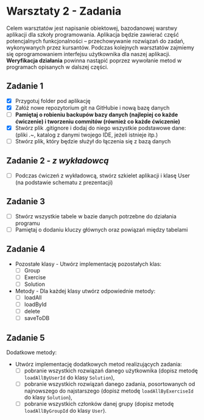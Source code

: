 # Warsztaty 2 - Zadania
Celem warsztatów jest napisanie obiektowej, bazodanowej warstwy aplikacji dla szkoły programowania. 
Aplikacja będzie zawierać część potencjalnych funkcjonalności – przechowywanie rozwiązań do zadań, wykonywanych przez kursantów.
Podczas kolejnych warsztatów zajmiemy się oprogramowaniem interfejsu użytkownika dla naszej
aplikacji.
**Weryfikacja działania** powinna nastąpić poprzez wywołanie metod w programach opisanych w dalszej części.
## Zadanie 1
- [x] Przygotuj folder pod aplikację
- [x] Załóż nowe repozytorium git na GitHubie i nową bazę danych
- [ ] **Pamiętaj o robieniu backupów bazy danych (najlepiej co każde ćwiczenie) i tworzeniu commitów (również co każde ćwiczenie)**
- [x] Stwórz plik .gitignore i dodaj do niego wszystkie podstawowe dane: (pliki *.*~, katalog z danymi twojego IDE, jeżeli istnieje itp.)
- [ ] Stwórz plik, który będzie służył do łączenia się z bazą danych

## Zadanie 2 - *z wykładowcą*
- [ ] Podczas ćwiczeń z wykładowcą, stwórz szkielet aplikacji i klasę User (na podstawie schematu z prezentacji)

## Zadanie 3
- [ ] Stwórz wszystkie tabele w bazie danych potrzebne do działania programu
- [ ] Pamiętaj o dodaniu kluczy głównych oraz powiązań między tabelami

## Zadanie 4
- Pozostałe klasy - Utwórz implementację pozostałych klas:
  - [ ] Group
  - [ ] Exercise
  - [ ] Solution
- Metody - Dla każdej klasy utwórz odpowiednie metody:
  - [ ] loadAll
  - [ ] loadById
  - [ ] delete
  - [ ] saveToDB
 
 ## Zadanie 5
 Dodatkowe metody:
 - Utwórz implementację dodatkowych metod realizujących zadania:
   - [ ] pobranie wszystkich rozwiązań danego użytkownika (dopisz metodę `loadAllByUserId` do klasy `Solution`),
   - [ ] pobranie wszystkich rozwiązań danego zadania, posortowanych od najnowszego do najstarszego (dopisz metodę `loadAllByExerciseId` do klasy `Solution`),
   - [ ] pobranie wszystkich członków danej grupy (dopisz metodę `loadAllByGroupId` do klasy `User`).
